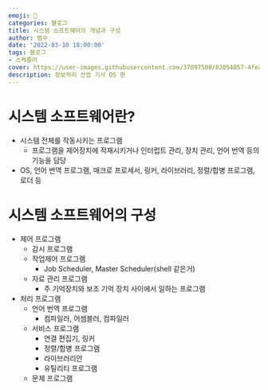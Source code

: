 ```yaml
---
emoji: 🏃
categories: 블로그
title: 시스템 소프트웨어의 개념과 구성
author: 범수
date: '2022-03-10 18:00:00'
tags: 블로그
- 스케줄러
cover: https://user-images.githubusercontent.com/37897508/82054057-4fea4e00-96f9-11ea-9372-a9eb8ff57d80.jpg
description: 정보처리 산업 기사 OS 편
---
```

# 시스템 소프트웨어란?

* 시스템 전체를 작동시키는 프로그램
  * 프로그램을 제어장치에 적재시키거나 인터럽트 관리, 장치 관리, 언어 번역 등의 기능을 담당
* OS, 언어 번역 프로그램, 매크로 프로세서, 링커, 라이브러리, 정렬/합병 프로그램, 로더 등

# 시스템 소프트웨어의 구성

* 제어 프로그램
  * 감시 프로그램
  * 작업제어 프로그램
    * Job Scheduler, Master Scheduler(shell 같은거)
  * 자료 관리 프로그램
    * 주 기억장치와 보조 기억 장치 사이에서 일하는 프로그램
* 처리 프로그램
  * 언어 번역 프로그램
    * 컴파일러, 어셈블러, 컴파일러
  * 서비스 프로그램
    * 연결 편집기, 링커
    * 정렬/합병 프로그램
    * 라이브러리안
    * 유틸리티 프로그램
  * 문제 프로그램
